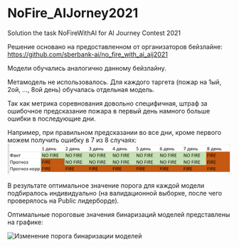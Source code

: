 # NoFire_AIJorney2021
Solution the task NoFireWithAI for AI Journey Contest 2021

Решение основано на предоставленном от организаторов бейзлайне: https://github.com/sberbank-ai/no_fire_with_ai_aij2021

Модели обучались аналогично данному бейзлайну.

Метамодель не использовалось. Для каждого таргета (пожар на 1ый, 2ой, ..., 8ой день) обучалась отдельная модель.

Так как метрика соревнования довольно специфичная, штраф за ошибочное предсказание пожара в первый день намного больше ошибки в последующие дни.

Например, при правильном предсказании во все дни, кроме первого можем получить ошибку в 7 из 8 случаях:
![Пример плохого прогноза](graphics/prognoz_corr.png)

В результате оптимальное значение порога для каждой модели подбиралось индивидуально (на валидационной выборке, после чего проверялось на Public лидерборде).

Оптимальные пороговые значения бинаризаций моделей представлены на графике:

![Изменение порога бинаризации моделей](graphics/threshold_change.png=250x)
